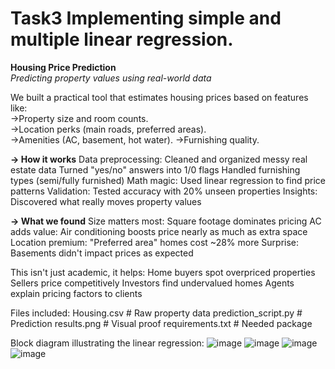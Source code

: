 # Task3  Implementing simple and multiple linear regression.

**Housing Price Prediction**                                                                                                                                         
*Predicting property values using real-world data*

We built a practical tool that estimates housing prices based on features like:                                                                                     
->Property size and room counts.                                                                                                                                    
->Location perks (main roads, preferred areas).                                                                                                                     
->Amenities (AC, basement, hot water).
->Furnishing quality.                                                                                                                                                

**-> How it works**
Data preprocessing: Cleaned and organized messy real estate data
Turned "yes/no" answers into 1/0 flags
Handled furnishing types (semi/fully furnished)
Math magic: Used linear regression to find price patterns
Validation: Tested accuracy with 20% unseen properties
Insights: Discovered what really moves property values

**-> What we found**
Size matters most: Square footage dominates pricing
AC adds value: Air conditioning boosts price nearly as much as extra space
Location premium: "Preferred area" homes cost ~28% more
Surprise: Basements didn't impact prices as expected

This isn't just academic, it helps:
Home buyers spot overpriced properties
Sellers price competitively
Investors find undervalued homes
Agents explain pricing factors to clients

Files included:
Housing.csv           # Raw property data
prediction_script.py  # Prediction
results.png           # Visual proof
requirements.txt      # Needed package

Block diagram illustrating the linear regression:
![image](https://github.com/user-attachments/assets/b4b403bd-e2eb-4fb3-824c-241814dd394b)
![image](https://github.com/user-attachments/assets/9c2a7779-dd55-4549-bf4f-655ce998561a)
![image](https://github.com/user-attachments/assets/528205ba-fa77-4ec0-9ae4-90e80f49139f)
![image](https://github.com/user-attachments/assets/5bbe0cce-6222-4cb7-a6f8-9177259843f2)
